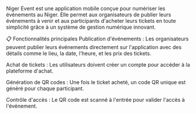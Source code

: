 Niger Event est une application mobile conçue pour numériser les événements au Niger. Elle permet aux organisateurs de publier leurs événements à venir et aux participants d'acheter leurs tickets en toute simplicité grâce à un système de gestion numérique innovant.

📋 Fonctionnalités principales
Publication d'événements :
Les organisateurs peuvent publier leurs événements directement sur l'application avec des détails comme le lieu, la date, l'heure, et les prix des tickets.

Achat de tickets :
Les utilisateurs doivent créer un compte pour accéder à la plateforme d'achat.

Génération de QR codes :
Une fois le ticket acheté, un code QR unique est généré pour chaque participant.

Contrôle d'accès :
Le QR code est scanné à l'entrée pour valider l'accès à l'événement.
